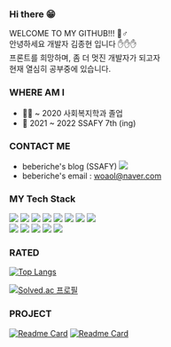 <!--
**beberiche/beberiche** is a ✨ _special_ ✨ repository because its `README.md` (this file) appears on your GitHub profile.

Here are some ideas to get you started:

- 🔭 I’m currently working on ...
- 🌱 I’m currently learning ...
- 👯 I’m looking to collaborate on ...
- 🤔 I’m looking for help with ...
- 💬 Ask me about ...
- 📫 How to reach me: ...
- 😄 Pronouns: ...
- ⚡ Fun fact: ...
-->
### Hi there 😁
WELCOME TO MY GITHUB!!! 🧔♂️ </br>
안녕하세요 개발자 김종현 입니다 ✋✋✋ </br>
프론트를 희망하며, 좀 더 멋진 개발자가 되고자  </br>
현재 열심히 공부중에 있습니다. </br>

### WHERE AM I
+ 👨‍🎓 ~ 2020 사회복지학과 졸업
+ 📜 2021 ~ 2022 SSAFY 7th (ing)

### CONTACT ME
+ beberiche's blog (SSAFY) <a href="https://velog.io/@beberiche"><img src="https://img.shields.io/badge/Velog-20C997?style=flat-square&logo=Velog&logoColor=white" /></a>
+ beberiche's email : woaol@naver.com

### MY Tech Stack 
<img src="https://img.shields.io/badge/HTML5-E34F26?style=flat-square&logo=HTML5&logoColor=white" /> <img src="https://img.shields.io/badge/CSS3-1572B6?style=flat-square&logo=CSS3&logoColor=white" /> <img src="https://img.shields.io/badge/Sass-CC6699?style=flat-square&logo=Sass&logoColor=white" /> <img src="https://img.shields.io/badge/JavaScript-F7DF1E?style=flat-square&logo=JavaScript&logoColor=white" /> <img src="https://img.shields.io/badge/Vue.js-4FC08D?style=flat-square&logo=Vue.js&logoColor=white" /> <img src="https://img.shields.io/badge/Java-007396?style=flat-square&logo=Java&logoColor=white" /> <img src="https://img.shields.io/badge/Spring-6DB33F?style=flat-square&logo=Spring&logoColor=white" /> <img src="https://img.shields.io/badge/Spring Boot-6DB33F?style=flat-square&logo=Spring Boot&logoColor=white" /> </br>
<img src="https://img.shields.io/badge/MySQL-4479A1?style=flat-square&logo=MySQL&logoColor=white" /> <img src="https://img.shields.io/badge/Eclipse IDE-2C2255?style=flat-square&logo=Eclipse IDE&logoColor=white" /> <img src="https://img.shields.io/badge/Visual Studio Code-007ACC?style=flat-square&logo=Visual Studio Code&logoColor=white" /> <img src="https://img.shields.io/badge/Markdown-000000?style=flat-square&logo=Markdown&logoColor=white" /> <img src="https://img.shields.io/badge/Git-F05032?style=flat-square&logo=Git&logoColor=white" />

### RATED
[![Top Langs](https://github-readme-stats.vercel.app/api/top-langs/?username=beberiche)](https://github.com/beberiche/beberiche)
<!--[![willianrod's wakatime stats](https://github-readme-stats.vercel.app/api/wakatime?username=9cd767ca-7d8e-48df-a546-652c981d21c7)](https://wakatime.com/@9cd767ca-7d8e-48df-a546-652c981d21c7)-->
[![Solved.ac 프로필](http://mazassumnida.wtf/api/v2/generate_badge?boj=beberiche)](https://solved.ac/beberiche)

### PROJECT
[![Readme Card](https://github-readme-stats.vercel.app/api/pin/?username=beberiche&repo=final_project_frontend)](https://github.com/beberiche/final_project_frontend)
[![Readme Card](https://github-readme-stats.vercel.app/api/pin/?username=beberiche&repo=final_project_backend)](https://github.com/beberiche/final_project_backend)
